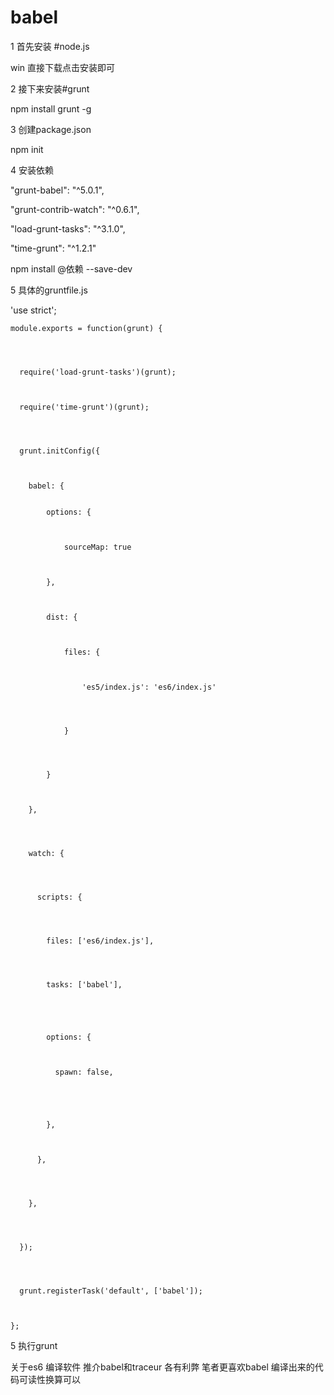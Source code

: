 # babel

1 首先安装 #node.js




  win 直接下载点击安装即可






2 接下来安装#grunt




  npm install grunt -g




3 创建package.json




  npm init




4 安装依赖



  "grunt-babel": "^5.0.1",



   "grunt-contrib-watch": "^0.6.1",



   "load-grunt-tasks": "^3.1.0",



   "time-grunt": "^1.2.1"





   npm install @依赖 --save-dev





5  具体的gruntfile.js


   'use strict';



	module.exports = function(grunt) {




	  require('load-grunt-tasks')(grunt);



	  require('time-grunt')(grunt);




	  grunt.initConfig({



	    babel: {


	        options: {



	            sourceMap: true



	        },



	        dist: {



	            files: {



	                'es5/index.js': 'es6/index.js'




	            }




	        }



	    },




	    watch: {




	      scripts: {




	        files: ['es6/index.js'],




	        tasks: ['babel'],





	        options: {



	          spawn: false,





	        },



	      },




	    },




	  });




	  grunt.registerTask('default', ['babel']);



	};




5 执行grunt







关于es6 编译软件  推介babel和traceur 各有利弊 笔者更喜欢babel 编译出来的代码可读性换算可以




